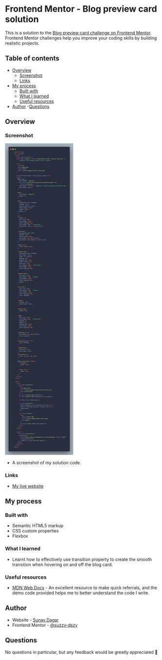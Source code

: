 # Frontend Mentor - Blog preview card solution

This is a solution to the [Blog preview card challenge on Frontend Mentor](https://www.frontendmentor.io/challenges/blog-preview-card-ckPaj01IcS). Frontend Mentor challenges help you improve your coding skills by building realistic projects.

## Table of contents

- [Overview](#overview)
  - [Screenshot](#screenshot)
  - [Links](#links)
- [My process](#my-process)
  - [Built with](#built-with)
  - [What I learned](#what-i-learned)
  - [Useful resources](#useful-resources)
- [Author](#author) 
-[Questions](#Questions)

## Overview

### Screenshot

![](./assets/images/Mycode.png)
- A screenshot of my solution code.

### Links

- [My live website](https://suzzy-dszy.github.io/Blog-Preview-Card/)

## My process

### Built with

- Semantic HTML5 markup
- CSS custom properties
- Flexbox

### What I learned
- Learnt how to effectively use transition property to create the smooth transition when hovering on and off the blog card.


### Useful resources

- [MDN Web Docs](https://developer.mozilla.org/en-US/) - An excellent resource to make quick referrals, and the demo code provided helps me to better understand the code I write.

## Author

- Website - [Sunay Dagar](https://suzzy-dszy.github.io/Blog-Preview-Card/)
- Frontend Mentor - [@suzzy-dszy](https://www.frontendmentor.io/profile/suzzy-dszy)

## Questions
No questions in particular, but any feedback would be greatly appreciated 💯
